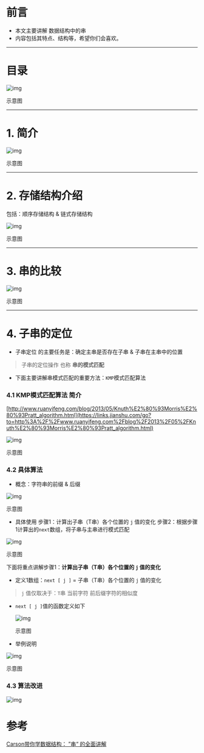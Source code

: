 # 前言

- 本文主要讲解 数据结构中的串
- 内容包括其特点、结构等，希望你们会喜欢。

------

# 目录

![img](https:////upload-images.jianshu.io/upload_images/944365-088590e67bf0e0e7.png?imageMogr2/auto-orient/strip|imageView2/2/w/881/format/webp)

示意图

------

# 1. 简介

![img](https:////upload-images.jianshu.io/upload_images/944365-c51a41157a36ee2a.png?imageMogr2/auto-orient/strip|imageView2/2/w/1200/format/webp)

示意图

------

# 2. 存储结构介绍

包括：顺序存储结构 & 链式存储结构

![img](https:////upload-images.jianshu.io/upload_images/944365-b57bf80dcdab3e84.png?imageMogr2/auto-orient/strip|imageView2/2/w/1200/format/webp)

示意图

------

# 3. 串的比较

![img](https:////upload-images.jianshu.io/upload_images/944365-356283b9825ae833.png?imageMogr2/auto-orient/strip|imageView2/2/w/1200/format/webp)

示意图

------

# 4. 子串的定位

- 子串定位 的主要任务是：确定主串是否存在子串 & 子串在主串中的位置

> 子串的定位操作 也称 **串的模式匹配**

- 下面主要讲解串模式匹配的重要方法：`KMP`模式匹配算法

### 4.1 KMP模式匹配算法 简介

[http://www.ruanyifeng.com/blog/2013/05/Knuth%E2%80%93Morris%E2%80%93Pratt_algorithm.html](https://links.jianshu.com/go?to=http%3A%2F%2Fwww.ruanyifeng.com%2Fblog%2F2013%2F05%2FKnuth%E2%80%93Morris%E2%80%93Pratt_algorithm.html)

![img](https:////upload-images.jianshu.io/upload_images/944365-6bd41e801c739136.png?imageMogr2/auto-orient/strip|imageView2/2/w/1200/format/webp)

示意图



### 4.2 具体算法

- 概念：字符串的前缀 & 后缀

![img](https:////upload-images.jianshu.io/upload_images/944365-0b7f6d80af0c43e1.png?imageMogr2/auto-orient/strip|imageView2/2/w/830/format/webp)

示意图

- 具体使用
   步骤1：计算出子串（T串）各个位置的 `j` 值的变化
   步骤2：根据步骤1计算出的`next`数组，将子串与主串进行模式匹配

![img](https:////upload-images.jianshu.io/upload_images/944365-881bf2a7574d6760.png?imageMogr2/auto-orient/strip|imageView2/2/w/1200/format/webp)

示意图

下面将重点讲解步骤1：**计算出子串（T串）各个位置的 `j` 值的变化**

- 定义1数组：`next [ j ]` = 子串（T串）各个位置的 `j` 值的变化

> `j` 值仅取决于：`T`串 当前字符 前后缀字符的相似度

- `next [ j ]`值的函数定义如下

  ![img](https:////upload-images.jianshu.io/upload_images/944365-534a034e8f0728c6.png?imageMogr2/auto-orient/strip|imageView2/2/w/840/format/webp)

  示意图

  

- 举例说明

![img](https:////upload-images.jianshu.io/upload_images/944365-4a8405f1ff8c8ea8.png?imageMogr2/auto-orient/strip|imageView2/2/w/1200/format/webp)

示意图

### 4.3 算法改进

![img](https:////upload-images.jianshu.io/upload_images/944365-1c1e06f6d54f7a62.png?imageMogr2/auto-orient/strip|imageView2/2/w/1097/format/webp)

# 参考

[Carson带你学数据结构： ”串“ 的全面讲解](https://www.jianshu.com/p/78bb257f00a9)